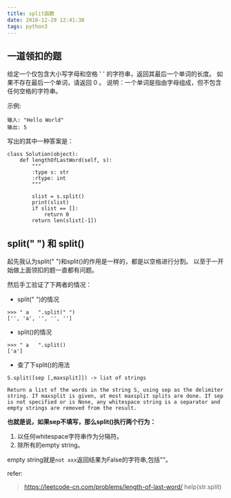 ```yaml
---
title: split函数
date: 2018-12-29 12:41:38
tags: python3
---
```


## 一道领扣的题
给定一个仅包含大小写字母和空格 ' ' 的字符串，返回其最后一个单词的长度。
如果不存在最后一个单词，请返回 0 。
说明：一个单词是指由字母组成，但不包含任何空格的字符串。

示例:
```
输入: "Hello World"
输出: 5
```

写出的其中一种答案是：
```
class Solution(object):
    def lengthOfLastWord(self, s):
        """
        :type s: str
        :rtype: int
        """

        slist = s.split()
        print(slist)
        if slist == []:
            return 0
        return len(slist[-1])
```

## split(" ") 和 split()

起先我认为split(" ")和split()的作用是一样的，都是以空格进行分割。
以至于一开始做上面领扣的题一直都有问题。

然后手工验证了下两者的情况：
* split(" ")的情况
```
>>> " a   ".split(" ")
['', 'a', '', '', '']
```

* split()的情况
```
>>> " a   ".split()
['a']
```

* 查了下split()的用法
```
S.split([sep [,maxsplit]]) -> list of strings

Return a list of the words in the string S, using sep as the delimiter string. If maxsplit is given, at most maxsplit splits are done. If sep is not specified or is None, any whitespace string is a separator and empty strings are removed from the result.
```

**也就是说，如果sep不填写，那么split()执行两个行为：**
1. 以任何whitespace字符串作为分隔符。
2. 除所有的empty string。

empty string就是`not xxx`返回结果为False的字符串,包括""。

refer:
> https://leetcode-cn.com/problems/length-of-last-word/
> help(str.split)

